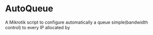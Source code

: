 # AutoQueue
A Mikrotik script to configure automatically a queue simple(bandwidth control) to every IP allocated by 
